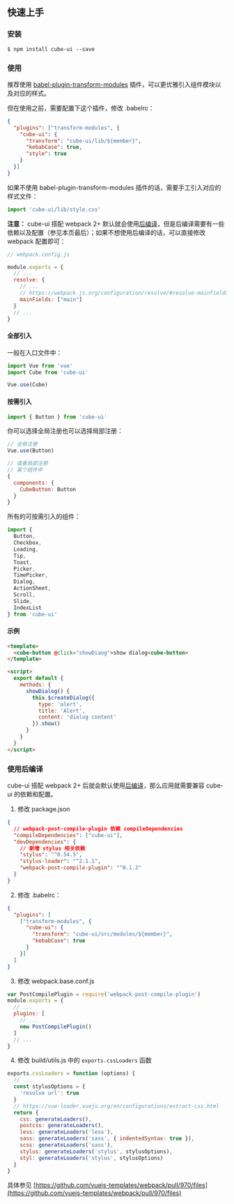 ## 快速上手

### 安装

```shell
$ npm install cube-ui --save
```

### 使用

推荐使用 [babel-plugin-transform-modules](https://www.npmjs.com/package/babel-plugin-transform-modules) 插件，可以更优雅引入组件模块以及对应的样式。

但在使用之前，需要配置下这个插件，修改 .babelrc：

```json
{
  "plugins": ["transform-modules", {
    "cube-ui": {
      "transform": "cube-ui/lib/${member}",
      "kebabCase": true,
      "style": true
    }
  }]
}
```

如果不使用 babel-plugin-transform-modules 插件的话，需要手工引入对应的样式文件：

```js
import 'cube-ui/lib/style.css'
```

**注意：** cube-ui 搭配 webpack 2+ 默认就会使用[后编译](#/zh-CN/docs/post-compile)，但是后编译需要有一些依赖以及配置（参见本页最后）；如果不想使用后编译的话，可以直接修改 webpack 配置即可：

```js
// webpack.config.js

module.exports = {
  // ...
  resolve: {
    // ...
    // https://webpack.js.org/configuration/resolve/#resolve-mainfields
    mainFields: ["main"]
  }
  // ...
}
```

#### 全部引入

一般在入口文件中：

```javascript
import Vue from 'vue'
import Cube from 'cube-ui'

Vue.use(Cube)
```

#### 按需引入

```javascript
import { Button } from 'cube-ui'
```

你可以选择全局注册也可以选择局部注册：

```js
// 全局注册
Vue.use(Button)

// 或者局部注册
// 某个组件中
{
  components: {
    CubeButton: Button
  }
}
```

所有的可按需引入的组件：

```js
import {
  Button,
  Checkbox,
  Loading,
  Tip,
  Toast,
  Picker,
  TimePicker,
  Dialog,
  ActionSheet,
  Scroll,
  Slide,
  IndexList
} from 'cube-ui'
```

#### 示例

```html
<template>
  <cube-button @click="showDiaog">show dialog<cube-button>
</template>

<script>
  export default {
    methods: {
      showDialog() {
        this.$createDialog({
          type: 'alert',
          title: 'Alert',
          content: 'dialog content'
        }).show()
      }
    }
  }
</script>
```

### 使用后编译

cube-ui 搭配 webpack 2+ 后就会默认使用[后编译](#/zh-CN/docs/post-compile)，那么应用就需要兼容 cube-ui 的依赖和配置。

1. 修改 package.json

  ```json
  {
    // webpack-post-compile-plugin 依赖 compileDependencies
    "compileDependencies": ["cube-ui"],
    "devDependencies": {
      // 新增 stylus 相关依赖
      "stylus": "^0.54.5",
      "stylus-loader": "^2.1.1",
      "webpack-post-compile-plugin": "^0.1.2"
    }
  }
  ```

2. 修改 .babelrc：

  ```json
  {
    "plugins": [
      ["transform-modules", {
        "cube-ui": {
          "transform": "cube-ui/src/modules/${member}",
          "kebabCase": true
        }
      }]
    ]
  }
  ```

3. 修改 webpack.base.conf.js

  ```js
  var PostCompilePlugin = require('webpack-post-compile-plugin')
  module.exports = {
    // ...
    plugins: [
      // ...
      new PostCompilePlugin()
    ]
    // ...
  }
  ```

4. 修改 build/utils.js 中的 `exports.cssLoaders` 函数

  ```js
  exports.cssLoaders = function (options) {
    // ...
    const stylusOptions = {
      'resolve url': true
    }
    // https://vue-loader.vuejs.org/en/configurations/extract-css.html
    return {
      css: generateLoaders(),
      postcss: generateLoaders(),
      less: generateLoaders('less'),
      sass: generateLoaders('sass', { indentedSyntax: true }),
      scss: generateLoaders('sass'),
      stylus: generateLoaders('stylus', stylusOptions),
      styl: generateLoaders('stylus', stylusOptions)
    }
  }
  ```

  具体参见 [https://github.com/vuejs-templates/webpack/pull/970/files](https://github.com/vuejs-templates/webpack/pull/970/files)
